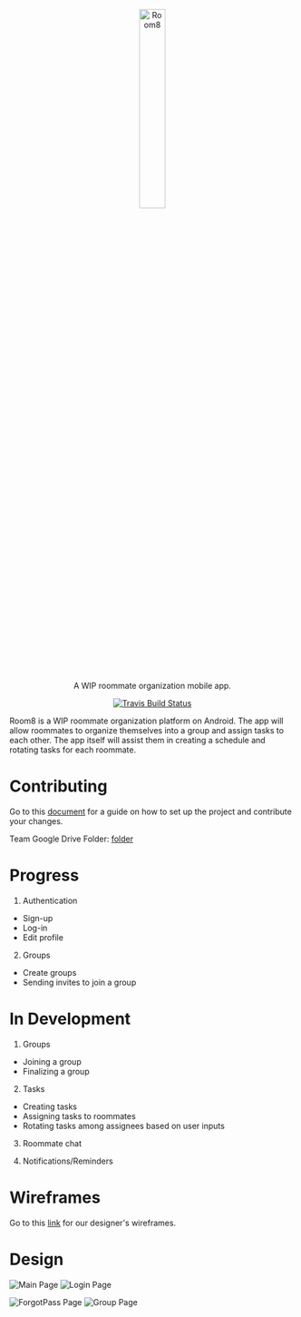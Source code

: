 <p align="center">
  <img src="/img/Room8LogoSquish.png" width="30%" alt="Room8"/>
</p>

<p align="center">
  A WIP roommate organization mobile app.
</p>

<p align="center">
  <a href="https://travis-ci.org/ubclaunchpad/room8">
    <img src="https://travis-ci.com/ubclaunchpad/Room8.svg?branch=master"
      alt="Travis Build Status" />
  </a>
</p>

Room8 is a WIP roommate organization platform on Android. The app will allow roommates to organize themselves into a group and assign tasks to each other. The app itself will assist them in creating a schedule and rotating tasks for each roommate.

# Contributing

Go to this [document](https://docs.google.com/document/d/1CVaAKaMRLd4syWPMctv8GJbbIl-Sb4rZhWvvKKH_XtQ/edit) for a guide on how to set up the project and contribute your changes.

Team Google Drive Folder: [folder](https://drive.google.com/drive/folders/16reWL5_upOOyzsVwl5tIUWsOwNiytIKA)

# Progress
1. Authentication
  - Sign-up
  - Log-in
  - Edit profile

2. Groups
  - Create groups
  - Sending invites to join a group
  
# In Development
1. Groups
  - Joining a group
  - Finalizing a group

2. Tasks
  - Creating tasks
  - Assigning tasks to roommates
  - Rotating tasks among assignees based on user inputs
  
3. Roommate chat

4. Notifications/Reminders

# Wireframes

Go to this [link](https://www.figma.com/file/JEO6nLmGolGJdoW51rV5T33c/roommate-wireframes?node-id=0%3A1) for our designer's wireframes.

# Design

![Main Page](/img/room8design1.png "Main Page") ![Login Page](/img/room8design2.png "Login Page")

![ForgotPass Page](/img/room8design3.png "Forgot Pass Page") ![Group Page](/img/room8design4.png "Group Page")